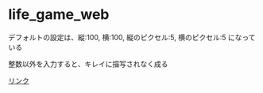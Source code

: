 # life_game_web

デフォルトの設定は、縦:100, 横:100, 縦のピクセル:5, 横のピクセル:5 になっている

整数以外を入力すると、キレイに描写されなく成る

[リンク](https://itsuki-jp.github.io/life_game_web/)
